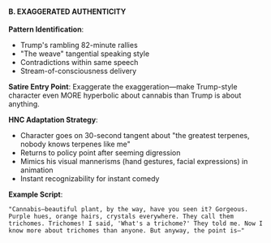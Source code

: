 #### **B. EXAGGERATED AUTHENTICITY**

**Pattern Identification**:

- Trump's rambling 82-minute rallies
- "The weave" tangential speaking style
- Contradictions within same speech
- Stream-of-consciousness delivery

**Satire Entry Point**:
Exaggerate the exaggeration—make Trump-style character even MORE hyperbolic about cannabis than Trump is about anything.

**HNC Adaptation Strategy**:

- Character goes on 30-second tangent about "the greatest terpenes, nobody knows terpenes like me"
- Returns to policy point after seeming digression
- Mimics his visual mannerisms (hand gestures, facial expressions) in animation
- Instant recognizability for instant comedy

**Example Script**:

```
"Cannabis—beautiful plant, by the way, have you seen it? Gorgeous. Purple hues, orange hairs, crystals everywhere. They call them trichomes. Trichomes! I said, 'What's a trichome?' They told me. Now I know more about trichomes than anyone. But anyway, the point is—"
```
